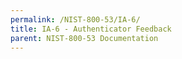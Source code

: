 ```yaml
---
permalink: /NIST-800-53/IA-6/
title: IA-6 - Authenticator Feedback
parent: NIST-800-53 Documentation
---
```

